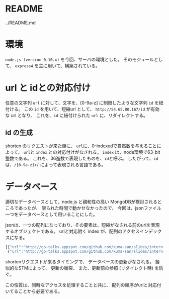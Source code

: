 # README

../README.md

# 環境

`node.js (version 0.10.x)` を今回、サーバの環境とした。
そのモジュールとして、 `express4` を主に用いて、構築されている。

# url と idとの対応付け

任意の文字列 `url`
に対して、文字を、[0-9a-z] に制限したような文字列 `id`
を紐付ける。
この `id` を用いて、短縮url として、
`http://54.65.80.167/id`
が有効な url となり、
これを、`id` に紐付けられた `url` に、リダイレクトする。

## id の生成

shorten のリクエストが来た順に、
`url`に、0-indexedで自然数を与えることによって、
`url`と `index` との対応付けがなされる。
`index` は、node環境で63-bit 整数である。
これを、36進数で表現したものを、`id`と呼ぶ。
したがって、`id` は、`/[0-9a-z]+/` によって表現される言語である。

# データベース

適切なデータベースとして、node.js と親和性の高い MongoDBが検討されるところであったが、
限られた時間で動かせなかったので、
今回は、jsonファイル一つをデータベースとして用いることにした。

jsonは、一つの配列になっており、その要素は、短縮がなされる前のurlを表現するオブジェクトである。
urlと対応附く index が、配列のアクセスインデックスになる。

```javascript
[{"url":"http://go-talks.appspot.com/github.com/kuma-san/slides/intern-2015-winter/main.slide#12","timestamp":1418456660075},
 {"url":"http://go-talks.appspot.com/github.com/kuma-san/slides/intern-2015-winter/main.slide#13","timestamp":1418456670605}]
```

shortenリクエストが来るタイミングで、
データベースの更新がなされる。
擬似的なSTMによって、
更新の衝突、
また、更新前の参照 (リダイレクト時) を防ぐ。

この性質は、同時なアクセスを処理することと共に、
配列の順序がurlと対応付いてることから必要である。

